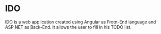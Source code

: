 # IDO
IDO is a web application created using Angular as Frotn-End language and ASP.NET as Back-End. It allows the user to fill in his TODO list.
